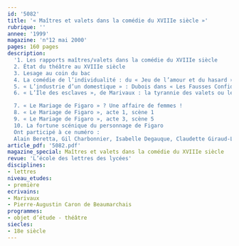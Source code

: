 ```yaml
---
id: '5082'
title: '« Maîtres et valets dans la comédie du XVIIIe siècle »'
rubrique: ''
annee: '1999'
magazine: 'n°12 mai 2000'
pages: 160 pages
description: 
  '1. Les rapports maîtres/valets dans la comédie du XVIIIe siècle
  2. État du théâtre au XVIIIe siècle
  3. Lesage au coin du bac
  4. La comédie de l’individualité : du « Jeu de l’amour et du hasard » au « Mariage de Figaro »
  5. « L’industrie d’un domestique » : Dubois dans « Les Fausses Confidences », de Marivaux
  6. « L’Île des esclaves », de Marivaux : la tyrannie des valets ou le « fantasme du maître »

  7. « Le Mariage de Figaro » ? Une affaire de femmes !
  8. « Le Mariage de Figaro », acte 1, scène 1
  9. « Le Mariage de Figaro », acte 3, scène 5
  10. La fortune scénique du personnage de Figaro
  Ont participé à ce numéro :
  Alain Beretta, Gil Charbonnier, Isabelle Degauque, Claudette Giraud-Lidy, Danielle Jaines, Colette Juilliard-Beaudan, Éloïse Lièvre, Nathalie Rizzoni, Anne Schneider, Yves Stalloni et Nadine Toursel'
article_pdf: '5082.pdf'
magazine_special: Maîtres et valets dans la comédie du XVIIIe siècle
revue: 'L’école des lettres des lycées'
disciplines:
- lettres
niveau_etudes:
- première
ecrivains:
- Marivaux
- Pierre-Augustin Caron de Beaumarchais
programmes:
- objet d’étude - théâtre
siecles:
- 18e siècle
---
```

